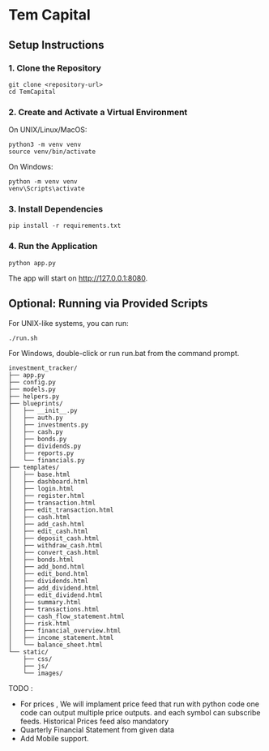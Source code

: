 

# Tem Capital



## Setup Instructions

### 1. Clone the Repository

```
git clone <repository-url>
cd TemCapital
```

### 2. Create and Activate a Virtual Environment
On UNIX/Linux/MacOS:

```
python3 -m venv venv
source venv/bin/activate
```

On Windows:
```
python -m venv venv
venv\Scripts\activate
```

### 3. Install Dependencies
```
pip install -r requirements.txt
```

### 4. Run the Application
```
python app.py
```

The app will start on http://127.0.0.1:8080.

## Optional: Running via Provided Scripts
For UNIX-like systems, you can run:
```
./run.sh
```
For Windows, double-click or run run.bat from the command prompt.

```
investment_tracker/
├── app.py
├── config.py
├── models.py
├── helpers.py
├── blueprints/
│   ├── __init__.py
│   ├── auth.py
│   ├── investments.py
│   ├── cash.py
│   ├── bonds.py
│   ├── dividends.py
│   ├── reports.py
│   └── financials.py
├── templates/
│   ├── base.html
│   ├── dashboard.html
│   ├── login.html
│   ├── register.html
│   ├── transaction.html
│   ├── edit_transaction.html
│   ├── cash.html
│   ├── add_cash.html
│   ├── edit_cash.html
│   ├── deposit_cash.html
│   ├── withdraw_cash.html
│   ├── convert_cash.html
│   ├── bonds.html
│   ├── add_bond.html
│   ├── edit_bond.html
│   ├── dividends.html
│   ├── add_dividend.html
│   ├── edit_dividend.html
│   ├── summary.html
│   ├── transactions.html
│   ├── cash_flow_statement.html
│   ├── risk.html
│   ├── financial_overview.html
│   ├── income_statement.html
│   └── balance_sheet.html
└── static/
    ├── css/
    ├── js/
    └── images/

```

TODO : 
- For prices , We will implament price feed that run with python code one code can output multiple price outputs. and each symbol can subscribe feeds.
Historical Prices feed also mandatory
- Quarterly Financial Statement from given data
- Add Mobile support.